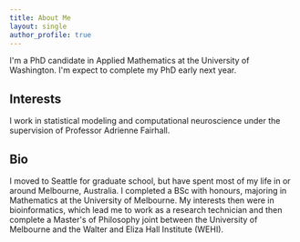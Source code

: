 ```yaml
---
title: About Me
layout: single
author_profile: true
---
```

I'm a PhD candidate in Applied Mathematics at the University of Washington. I'm expect to complete my PhD early next year.
## Interests
I work in statistical modeling and computational neuroscience under the supervision of Professor Adrienne Fairhall.

## Bio
I moved to Seattle for graduate school, but have spent most of my life in or around Melbourne, Australia. I completed a BSc with honours, majoring in Mathematics at the University of Melbourne. My interests then were in bioinformatics, which lead me to work as a research technician and then complete a Master's of Philosophy joint between the University of Melbourne and the Walter and Eliza Hall Institute (WEHI).
